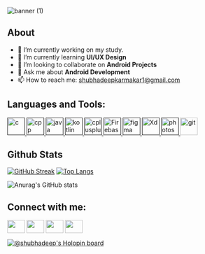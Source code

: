 
![banner (1)](https://user-images.githubusercontent.com/99060332/197151656-28c40e5b-69ea-44f3-b1f9-afb2974fb730.png)

## About

- 🔭 I’m currently working on my study.
- 🌱 I’m currently learning **UI/UX Design**
- 👯 I’m looking to collaborate on **Android Projects**
- 💬 Ask me about **Android Development**
- 📫 How to reach me: shubhadeepkarmakar1@gmail.com




## Languages and Tools:

<p align="left"> 
<a href="" target="_blank"> <img src="https://upload.wikimedia.org/wikipedia/commons/1/18/C_Programming_Language.svg" alt="c" width="40" height="40"/> </a>
<a href="" target="_blank"> <img src="https://upload.wikimedia.org/wikipedia/commons/1/18/ISO_C%2B%2B_Logo.svg" alt="cpp" width="40" height="40"/> </a>
<a href="" target="_blank"> <img src="https://www.vectorlogo.zone/logos/java/java-icon.svg" alt="java" width="40" height="40"/> </a>
<a href="" target="_blank"> <img src="https://user-images.githubusercontent.com/99060332/197106797-fd3b5ce2-a18e-4ba8-9db9-8cffa6b84110.svg" alt="kotlin" width="40" height="40"/> </a> 
<a href="" target="_blank"> <img src="https://www.vectorlogo.zone/logos/android/android-official.svg" alt="cplusplus" width="40" height="40"/> </a> 
<a href="" target="_blank"> <img src="https://user-images.githubusercontent.com/99060332/214065734-df6f1f04-22f0-45a0-b927-4a36387110da.svg" alt="Firebase" width="40" height="40/> </a> 
<a href="" target="_blank"> <img src="https://www.vectorlogo.zone/logos/figma/figma-icon.svg" alt="figma" width="40" height="40"/> </a>
<a href="" target="_blank"> <img src="https://user-images.githubusercontent.com/99060332/197106379-07133451-10bb-49e2-afff-ac8bb48d5b90.svg" alt="Xd" width="40" height="40"/> </a> 
<a href="" target="_blank"> <img src="https://user-images.githubusercontent.com/99060332/197106739-627e288b-9690-40ad-863d-ec574168d2c3.svg" alt="photoshop" width="40" height="40"/> </a>
<a href="https://git-scm.com/" target="_blank"> <img src="https://www.vectorlogo.zone/logos/git-scm/git-scm-icon.svg" alt="git" width="40" height="40"/> </a> 
 </p>


## Github Stats

[![GitHub Streak](https://github-readme-streak-stats.herokuapp.com?user=ShubhadeepKarmakar&theme=buefy&hide_border=true)](https://git.io/streak-stats)
[![Top Langs](https://github-readme-stats.vercel.app/api/top-langs/?username=shubhadeepkarmakar&layout=compact&theme=buefy)](https://github.com/anuraghazra/github-readme-stats)



![Anurag's GitHub stats](https://github-readme-stats.vercel.app/api?username=ShubhadeepKarmakar&show_icons=true&theme=buefy)

## Connect with me:

<p align="left">
<a href="https://www.instagram.com/shubhadeep_karmakar/" target="blank"><img align="center" src="https://cdn.jsdelivr.net/npm/simple-icons@3.0.1/icons/twitter.svg" alt="" height="30" width="40" /></a>
<a href="https://www.linkedin.com/in/shubhadeep-karmakar-874a95238" target="blank"><img align="center" src="https://cdn.jsdelivr.net/npm/simple-icons@3.0.1/icons/linkedin.svg" alt="" height="30" width="40" /></a>
<a href="https://www.instagram.com/shubhadeep_karmakar/" target="blank"><img align="center" src="https://cdn.jsdelivr.net/npm/simple-icons@3.0.1/icons/instagram.svg" alt="" height="30" width="40" /></a>
<a href="your link" target="blank"><img align="center" src="https://cdn.jsdelivr.net/npm/simple-icons@3.0.1/icons/youtube.svg" alt="" height="30" width="40" /></a>
</p>



[![@shubhadeep's Holopin board](https://holopin.me/shubhadeep)](https://holopin.io/@shubhadeep)
<!--
**ShubhadeepKarmakar/ShubhadeepKarmakar** is a ✨ _special_ ✨ repository because its `README.md` (this file) appears on your GitHub profile.

Here are some ideas to get you started:

- 🔭 I’m currently working on my study
- 🌱 I’m currently learning UI/UX Design
- 👯 I’m looking to collaborate on ...
- 🤔 I’m looking for help with ...
- 💬 Ask me about Android Development
- 📫 How to reach me:shubhadeepkarmakar1@gmail.com

-->

